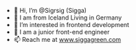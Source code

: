 - 👋 Hi, I’m @Sigrsig (Sigga)
- :flags: I am from Iceland Living in Germany
- :sparkling_heart: I’m interested in frontend development
- 🌱 I am a junior front-end engineer
- 📫 Reach me at www.siggagreen.com

<!---
Sigrsig/Sigrsig is a ✨ special ✨ repository because its `README.md` (this file) appears on your GitHub profile.
You can click the Preview link to take a look at your changes.
--->

